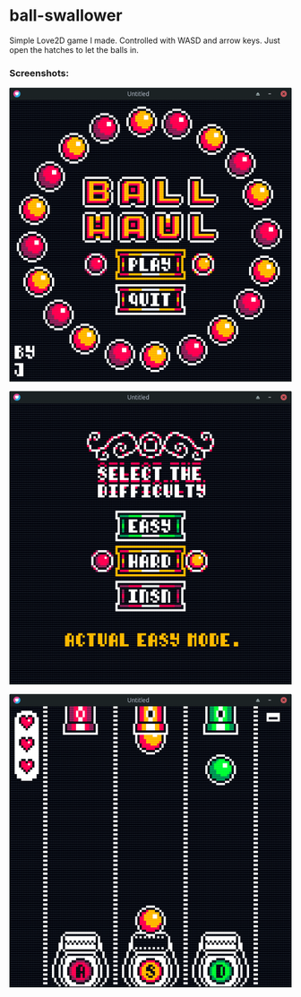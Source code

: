 # ball-swallower

Simple Love2D game I made. Controlled with WASD and arrow keys. Just open the hatches to let the balls in.

### Screenshots:

![Screenshot 1](readmeScreenshots/sc1.png)

![Screenshot 1](readmeScreenshots/sc2.png)

![Screenshot 1](readmeScreenshots/sc3.png)